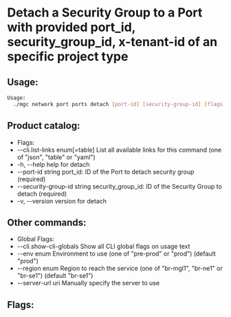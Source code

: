 # Detach a Security Group to a Port with provided port_id, security_group_id, x-tenant-id of an specific project type

## Usage:
```bash
Usage:
  ./mgc network port ports detach [port-id] [security-group-id] [flags]
```

## Product catalog:
- Flags:
- --cli.list-links enum[=table]   List all available links for this command (one of "json", "table" or "yaml")
- -h, --help                          help for detach
- --port-id string                port_id: ID of the Port to detach security group (required)
- --security-group-id string      security_group_id: ID of the Security Group to detach (required)
- -v, --version                       version for detach

## Other commands:
- Global Flags:
- --cli.show-cli-globals   Show all CLI global flags on usage text
- --env enum               Environment to use (one of "pre-prod" or "prod") (default "prod")
- --region enum            Region to reach the service (one of "br-mgl1", "br-ne1" or "br-se1") (default "br-se1")
- --server-url uri         Manually specify the server to use

## Flags:
```bash

```

